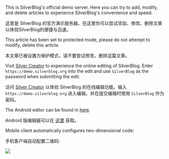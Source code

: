 
This is SilverBlog's official demo server. Here you can try to add, modify, and delete articles to experience SilverBlog's convenience and speed.

这里是 SilverBlog 的官方演示服务器。在这里你可以尝试添加、修改、删除文章以体验SilverBlog的便捷与迅速。

This article has been set to protected mode, please do not attempt to modify, delete this article.

本文章已被设置为保护模式，请不要尝试修改，删除这篇文章。

Visit [Silver Creator](https://c.silverblog.org/) to experience the online editing of SilverBlog. Enter `https://demo.silverblog.org` into the edit and use `SilverBlog` as the password when submitting the edit.

访问 [Silver Creator](https://c.silverblog.org/) 以体验 SilverBlog 的在线编辑功能。输入 `https://demo.silverblog.org` 进入编辑，并在提交编辑时使用 `SilverBlog` 作为密码。

The Android editor can be found in [here](https://github.com/SilverBlogTeam/SilverBlog_Android/releases/).

Android 版编辑器可以在 [这里](https://github.com/SilverBlogTeam/SilverBlog_Android/releases/) 获取。

Mobile client automatically configures two-dimensional code:

手机客户端自动配置二维码:

![](https://i.loli.net/2018/02/26/5a930c403202d.png)